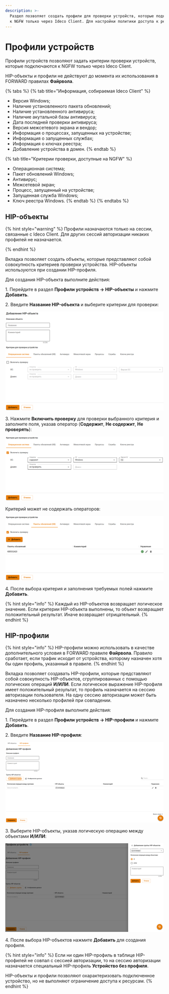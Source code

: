 ```yaml
---
description: >-
  Раздел позволяет создать профили для проверки устройств, которые подключаются
  к NGFW только через Ideco Client. Для настройки политики доступа к ресурсам создайте FORWARD правило в Файрволе с выбранным HIP-профилем. 
---
```


# Профили устройств

Профили устройств позволяют задать критерии проверки устройств, которые подключаются к NGFW только через Ideco Client.

HIP-объекты и профили не действуют до момента их использования в FORWARD правилах **Файрвола**.

{% tabs %}
{% tab title="Информация, собираемая Ideco Client" %}
* Версия Windows;
* Наличие установленного пакета обновлений;
* Наличие установленного антивируса;
* Наличие акутальной базы антивируса;
* Дата последней проверки антивируса;
* Версия межсетевого экрана и вендор;
* Информация о процессах, запущенных на устройстве;
* Информация о запущенных службах;
* Информация о ключах реестра;
* Добавление устройства в домен.
{% endtab %}

{% tab title="Критерии проверки, доступные на NGFW" %}
* Операционная система;
* Пакет обновлений Windows;
* Антивирус;
* Межсетевой экран;
* Процесс, запущенный на устройстве;
* Запущенная служба Windows;
* Ключ реестра Windows.
{% endtab %}
{% endtabs %}

## HIP-объекты

{% hint style="warning" %}
Профили назначаются только на сессии, связанные с Ideco Client. Для других сессий авторизации никаких профилей не назначается.

{% endhint %}

Вкладка позволяет создать объекты, которые представляют собой совокупность критериев проверки устройства. HIP-объекты используются при создании HIP-профиля.

Для создания HIP-объекта выполните действия:

1\. Перейдите в раздел **Профили устройств -> HIP-объекты** и нажмите **Добавить**.

2\. Введите **Название HIP-объекта** и выберите критерии для проверки:

![](../../.gitbook/assets/hip-profiles1.png)

3\. Нажмите **Включить проверку** для проверки выбранного критерия  и заполните поля, указав оператор (**Содержит**, **Не содержит**, **Не проверять**):

![](../../.gitbook/assets/hip-profiles2.png)

Критерий может не содержать операторов:

![](../../.gitbook/assets/hip-profiles3.png)

4\. После выбора критерия и заполнения требуемых полей нажмите **Добавить**.

{% hint style="info" %}
Каждый из HIP-объектов возвращает логическое значение. Если критерии HIP-объекта выполнены, то объект возвращает положительный результат. Иначе возвращает отрицательный.
{% endhint %}

## HIP-профили

{% hint style="info" %}
HIP-профили можно использовать в качестве дополнительного условия в FORWARD правиле **Файрвола**. Правило сработает, если трафик исходит от устройства, которому назначен хотя бы один профиль, указанный в правиле.
{% endhint %}

Вкладка позволяет создавать HIP-профили, которые представляют собой совокупность HIP-объектов, сгруппированных с помощью логических операций **И/ИЛИ**. Если логическое выражение HIP-профиля имеет положительный результат, то профиль назначается на сессию авторизации пользователя. На одну сессию авторизации может быть назначено несколько профилей при совпадении.

Для создания HIP-профиля выполните действия:

1\. Перейдите в раздел **Профили устройств -> HIP-профили** и нажмите **Добавить**.

2\. Введите **Название HIP-профиля**:

![](../../.gitbook/assets/hip-profiles5.png)

3\. Выберите HIP-объекты, указав логическую операцию между объектами **И/ИЛИ**:

![](../../.gitbook/assets/hip-profiles4.png)

4\. После выбора HIP-объектов нажмите **Добавить** для создания профиля.

{% hint style="info" %}
Если ни один HIP-профиль в таблице HIP-профилей не совпал с сессией авторизации, то на сессию авторизации назначается специальный HIP-профиль **Устройство без профиля**.

HIP-объекты и профили позволяют охарактеризовать подключенное устройство, но не выполняют ограничение доступа к ресурсам.
{% endhint %}
